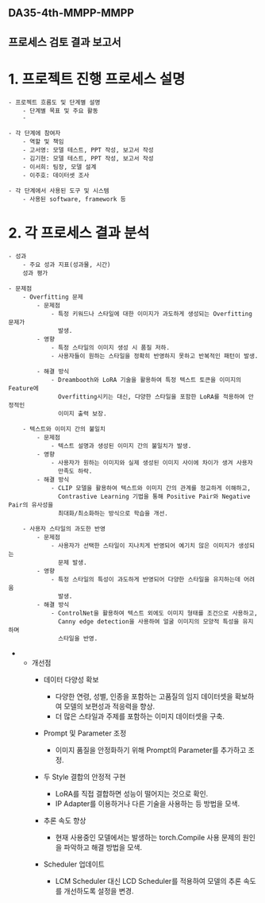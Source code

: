 ## DA35-4th-MMPP-MMPP
## 프로세스 검토 결과 보고서

# 1. 프로젝트 진행 프로세스 설명

    - 프로젝트 흐름도 및 단계별 설명
        - 단계별 목표 및 주요 활동
        - 

    - 각 단계에 참여자
        - 역할 및 책임
        - 고서영: 모델 테스트, PPT 작성, 보고서 작성
        - 김기현: 모델 테스트, PPT 작성, 보고서 작성
        - 이서희: 팀장, 모델 설계
        - 이주호: 데이터셋 조사
  
    - 각 단계에서 사용된 도구 및 시스템
        - 사용된 software, framework 등

# 2. 각 프로세스 결과 분석
    - 성과
        - 주요 성과 지표(성과물, 시간)
        성과 평가

    - 문제점
        - Overfitting 문제
            - 문제점
                - 특정 키워드나 스타일에 대한 이미지가 과도하게 생성되는 Overfitting 문제가  
                  발생.
            - 영향
                - 특정 스타일의 이미지 생성 시 품질 저하.
                - 사용자들이 원하는 스타일을 정확히 반영하지 못하고 반복적인 패턴이 발생.
       
            - 해결 방식
                - Dreambooth와 LoRA 기술을 활용하여 특정 텍스트 토큰을 이미지의 Feature에 
                  Overfitting시키는 대신, 다양한 스타일을 포함한 LoRA를 적용하여 안정적인  
                  이미지 출력 보장.

        - 텍스트와 이미지 간의 불일치
            - 문제점
                - 텍스트 설명과 생성된 이미지 간의 불일치가 발생.
            - 영향
                - 사용자가 원하는 이미지와 실제 생성된 이미지 사이에 차이가 생겨 사용자  
                  만족도 하락.
            - 해결 방식
                - CLIP 모델을 활용하여 텍스트와 이미지 간의 관계를 정교하게 이해하고, 
                  Contrastive Learning 기법을 통해 Positive Pair와 Negative Pair의 유사성을  
                  최대화/최소화하는 방식으로 학습을 개선.
  
        - 사용자 스타일의 과도한 반영
            - 문제점
                - 사용자가 선택한 스타일이 지나치게 반영되어 예기치 않은 이미지가 생성되는  
                  문제 발생.
            - 영향
                - 특정 스타일의 특성이 과도하게 반영되어 다양한 스타일을 유지하는데 어려움 
                  발생.
            - 해결 방식
                - ControlNet을 활용하여 텍스트 외에도 이미지 형태를 조건으로 사용하고, 
                  Canny edge detection을 사용하여 얼굴 이미지의 모양적 특성을 유지하며 
                  스타일을 반영.
- 
    - 개선점
        - 데이터 다양성 확보
            - 다양한 연령, 성별, 인종을 포함하는 고품질의 임지 데이터셋을 확보하여 모델의 보편성과 적응력을 향상.
            - 더 많은 스타일과 주제를 포함하는 이미지 데이터셋을 구축.
  
        - Prompt 및 Parameter 조정
            - 이미지 품질을 안정화하기 위해 Prompt의 Parameter를 추가하고 조정.
         
        - 두 Style 결합의 안정적 구현
            - LoRA를 직접 결합하면 성능이 떨어지는 것으로 확인. 
            - IP Adapter를 이용하거나 다른 기술을 사용하는 등 방법을 모색.
  
        - 추론 속도 향상
          - 현재 사용중인 모델에서는 발생하는 torch.Compile 사용 문제의 원인을 파악하고 해결 방법을 모색.
           
        - Scheduler 업데이트
          - LCM Scheduler 대신 LCD Scheduler를 적용하여 모델의 추론 속도를 개선하도록 설정을 변경.
